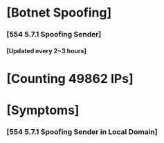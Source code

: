 # [Botnet Spoofing]
### [554 5.7.1 Spoofing Sender]
#### [Updated every 2~3 hours]

# [Counting 49862 IPs]

# [Symptoms] 
###   [554 5.7.1 Spoofing Sender in Local Domain]
